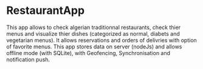 # RestaurantApp
This app allows to check algerian traditionnal restaurants, check thier menus and visualize thier dishes (categorized as normal, diabets and vegetarian menus). It allows reservations and orders of delivries with option of favorite menus. 
This app stores data on server (nodeJs) and allows offline mode (with SQLite), with Geofencing, Synchronisation and notification push.
